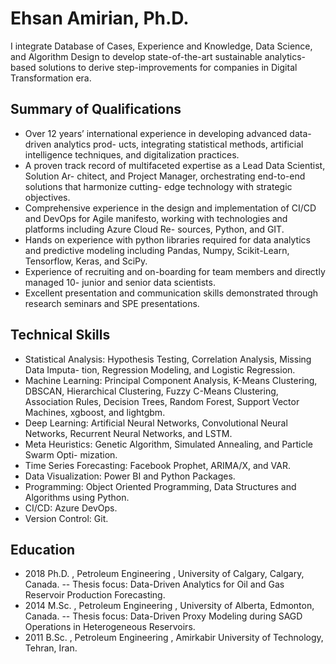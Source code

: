 # Ehsan Amirian, Ph.D. 
I integrate Database of Cases, Experience and Knowledge, Data Science, and Algorithm Design
to develop state-of-the-art sustainable analytics-based solutions to derive step-improvements for companies
in Digital Transformation era.


## Summary of Qualifications


- Over 12 years’ international experience in developing advanced data-driven analytics prod-
ucts, integrating statistical methods, artificial intelligence techniques, and digitalization
practices.
- A proven track record of multifaceted expertise as a Lead Data Scientist, Solution Ar-
chitect, and Project Manager, orchestrating end-to-end solutions that harmonize cutting-
edge technology with strategic objectives.
- Comprehensive experience in the design and implementation of CI/CD and DevOps for
Agile manifesto, working with technologies and platforms including Azure Cloud Re-
sources, Python, and GIT.
- Hands on experience with python libraries required for data analytics and predictive
modeling including Pandas, Numpy, Scikit-Learn, Tensorflow, Keras, and SciPy.
- Experience of recruiting and on-boarding for team members and directly managed 10-
junior and senior data scientists.
- Excellent presentation and communication skills demonstrated through research seminars
and SPE presentations.

## Technical Skills

- Statistical Analysis: Hypothesis Testing, Correlation Analysis, Missing Data Imputa-
tion, Regression Modeling, and Logistic Regression.
- Machine Learning: Principal Component Analysis, K-Means Clustering, DBSCAN,
Hierarchical Clustering, Fuzzy C-Means Clustering, Association Rules, Decision Trees,
Random Forest, Support Vector Machines, xgboost, and lightgbm.
- Deep Learning: Artificial Neural Networks, Convolutional Neural Networks, Recurrent
Neural Networks, and LSTM.
- Meta Heuristics: Genetic Algorithm, Simulated Annealing, and Particle Swarm Opti-
mization.
- Time Series Forecasting: Facebook Prophet, ARIMA/X, and VAR.
- Data Visualization: Power BI and Python Packages.
- Programming: Object Oriented Programming, Data Structures and Algorithms using
Python.
- CI/CD: Azure DevOps.
- Version Control: Git.

## Education

- 2018 Ph.D. , Petroleum Engineering , University of Calgary, Calgary, Canada.
-- Thesis focus: Data-Driven Analytics for Oil and Gas Reservoir Production Forecasting.
- 2014 M.Sc. , Petroleum Engineering , University of Alberta, Edmonton, Canada.
-- Thesis focus: Data-Driven Proxy Modeling during SAGD Operations in Heterogeneous
Reservoirs.
- 2011 B.Sc. , Petroleum Engineering , Amirkabir University of Technology, Tehran, Iran.

